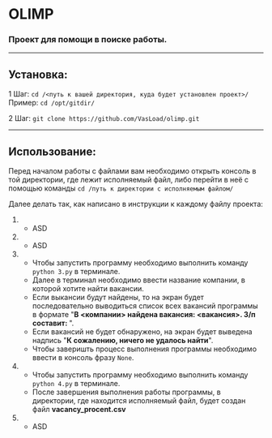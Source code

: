 # OLIMP
### Проект для помощи в поиске работы.

---
## Установка:
1 Шаг:
`cd /<путь к вашей директория, куда будет установлен проект>/`
Пример:
`cd /opt/gitdir/`


2 Шаг:
`git clone https://github.com/VasLoad/olimp.git`


---
## Использование:
Перед началом работы с файлами вам необходимо открыть консоль в той директории, где лежит исполняемый файл, либо перейти в неё с помощью команды `cd /путь к директории с исполняемым файлом/`

Далее делать так, как написано в инструкции к каждому файлу проекта:
1. - ASD

2. - ASD

3. - Чтобы запустить программу необходимо выполнить команду `python 3.py` в терминале.
   - Далее в терминал необходимо ввести название компании, в которой хотите найти вакансии.
   - Если выкансии будут найдены, то на экран будет последовательно выводиться список всех вакансий программы в формате "**В <компании> найдена вакансия: <вакансия>. З/п составит: <Salary>**".
   - Если вакансий не будет обнаружено, на экран будет выведена надпись "**К сожалению, ничего не удалось найти**".
   - Чтобы заверишть процесс выполнения программы необходимо ввести в консоль фразу `None`.

4. - Чтобы запустить программу необходимо выполнить команду `python 4.py` в терминале.
   - После завершения выполнения работы программы, в директории, где находится исполняемый файл, будет создан файл **vacancy_procent.csv**

5. - ASD

